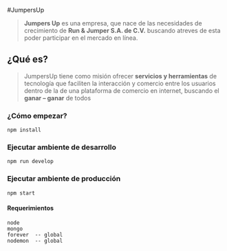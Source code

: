 #JumpersUp
> **Jumpers Up** es una empresa, que nace de las necesidades de crecimiento de **Run & Jumper S.A. de C.V.** buscando atreves de esta  poder participar en el mercado en línea.

## ¿Qué es?

> JumpersUp tiene como misión ofrecer **servicios y herramientas** de tecnología que faciliten la interacción y comercio entre los usuarios dentro de la de una plataforma de comercio en internet, buscando el **ganar – ganar** de todos

### ¿Cómo empezar?
```
npm install
```

### Ejecutar ambiente de desarrollo 
```
npm run develop
```
### Ejecutar ambiente de producción 
```
npm start
```
#### Requerimientos
```
node
mongo
forever  -- global
nodemon  -- global
```
